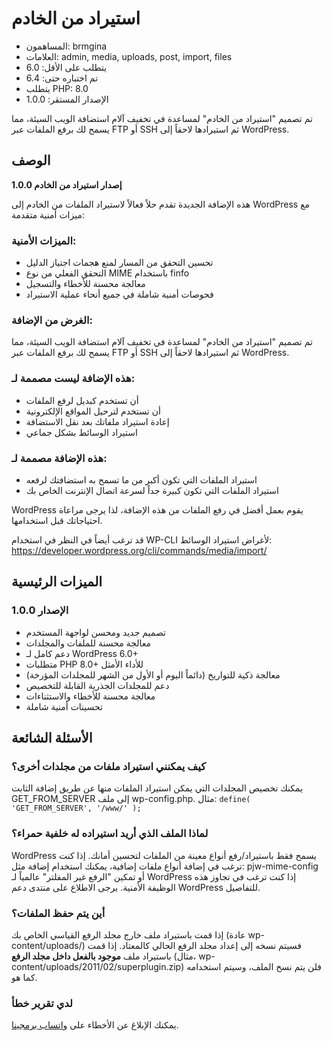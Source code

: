 استيراد من الخادم
================
* المساهمون: brmgina
* العلامات: admin, media, uploads, post, import, files
* يتطلب على الأقل: 6.0
* تم اختباره حتى: 6.4
* يتطلب PHP: 8.0
* الإصدار المستقر: 1.0.0

تم تصميم "استيراد من الخادم" لمساعدة في تخفيف آلام استضافة الويب السيئة، مما يسمح لك برفع الملفات عبر FTP أو SSH ثم استيرادها لاحقاً إلى WordPress.

## الوصف

**إصدار استيراد من الخادم 1.0.0**

هذه الإضافة الجديدة تقدم حلاً فعالاً لاستيراد الملفات من الخادم إلى WordPress مع ميزات أمنية متقدمة:

### الميزات الأمنية:
- تحسين التحقق من المسار لمنع هجمات اجتياز الدليل
- التحقق الفعلي من نوع MIME باستخدام finfo
- معالجة محسنة للأخطاء والتسجيل
- فحوصات أمنية شاملة في جميع أنحاء عملية الاستيراد

### الغرض من الإضافة:
تم تصميم "استيراد من الخادم" لمساعدة في تخفيف آلام استضافة الويب السيئة، مما يسمح لك برفع الملفات عبر FTP أو SSH ثم استيرادها لاحقاً إلى WordPress.

### هذه الإضافة ليست مصممة لـ:
 * أن تستخدم كبديل لرفع الملفات
 * أن تستخدم لترحيل المواقع الإلكترونية
 * إعادة استيراد ملفاتك بعد نقل الاستضافة
 * استيراد الوسائط بشكل جماعي

### هذه الإضافة مصممة لـ:
 * استيراد الملفات التي تكون أكبر من ما تسمح به استضافتك لرفعه
 * استيراد الملفات التي تكون كبيرة جداً لسرعة اتصال الإنترنت الخاص بك

WordPress يقوم بعمل أفضل في رفع الملفات من هذه الإضافة، لذا يرجى مراعاة احتياجاتك قبل استخدامها.

قد ترغب أيضاً في النظر في استخدام WP-CLI لأغراض استيراد الوسائط:
https://developer.wordpress.org/cli/commands/media/import/

## الميزات الرئيسية

### الإصدار 1.0.0
 * تصميم جديد ومحسن لواجهة المستخدم
 * معالجة محسنة للملفات والمجلدات
 * دعم كامل لـ WordPress 6.0+
 * متطلبات PHP 8.0+ للأداء الأمثل
 * معالجة ذكية للتواريخ (دائماً اليوم أو الأول من الشهر للمجلدات المؤرخة)
 * دعم للمجلدات الجذرية القابلة للتخصيص
 * معالجة محسنة للأخطاء والاستثناءات
 * تحسينات أمنية شاملة

## الأسئلة الشائعة

### كيف يمكنني استيراد ملفات من مجلدات أخرى؟
يمكنك تخصيص المجلدات التي يمكن استيراد الملفات منها عن طريق إضافة الثابت GET_FROM_SERVER إلى ملف wp-config.php.
مثال:
`define( 'GET_FROM_SERVER', '/www/' );`

### لماذا الملف الذي أريد استيراده له خلفية حمراء؟
WordPress يسمح فقط باستيراد/رفع أنواع معينة من الملفات لتحسين أمانك.
إذا كنت ترغب في إضافة أنواع ملفات إضافية، يمكنك استخدام إضافة مثل: pjw-mime-config أو تمكين "الرفع غير المفلتر" عالمياً لـ WordPress إذا كنت ترغب في تجاوز هذه الوظيفة الأمنية. يرجى الاطلاع على منتدى دعم WordPress للتفاصيل.

### أين يتم حفظ الملفات؟
إذا قمت باستيراد ملف خارج مجلد الرفع القياسي الخاص بك (عادة wp-content/uploads/) فسيتم نسخه إلى إعداد مجلد الرفع الحالي كالمعتاد.
إذا قمت باستيراد ملف **موجود بالفعل داخل مجلد الرفع** (مثال، wp-content/uploads/2011/02/superplugin.zip) فلن يتم نسخ الملف، وسيتم استخدامه كما هو.

### لدي تقرير خطأ
يمكنك الإبلاغ عن الأخطاء على <a href="https://wa.me/201556000180">واتساب برمجينا</a>.
